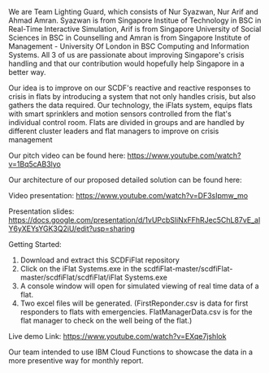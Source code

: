 We are Team Lighting Guard, which consists of Nur Syazwan, Nur Arif and Ahmad Amran. Syazwan is from Singapore Institue of Technology
in BSC in Real-Time Interactive Simulation, Arif is from Singapore University of Social Sciences in BSC in Counselling and Amran is from
Singapore Institute of Management - University Of London in BSC Computing and Information Systems. All 3 of us are passionate about 
improving Singapore's crisis handling and that our contribution would hopefully help Singapore in a better way.

Our idea is to improve on our SCDF's reactive and reactive responses to crisis in flats by introducing a system that 
not only handles crisis, but also gathers the data required. Our technology, the iFlats system, equips flats with smart sprinklers and
motion sensors controlled from the flat's individual control room. Flats are divided in groups and are handled by different cluster leaders and flat managers to improve on crisis management


Our pitch video can be found here:
https://www.youtube.com/watch?v=1Bq5cAB3lyo

Our architecture of our proposed detailed solution can be found here:

Video presentation: https://www.youtube.com/watch?v=DF3sIpmw_mo 

Presentation slides: https://docs.google.com/presentation/d/1vUPcbSliNxFFhRJec5ChL87vE_alY6yXEYsYGK3Q2iU/edit?usp=sharing

Getting Started:
1. Download and extract this SCDFiFlat repository
2. Click on the iFlat Systems.exe in the 
   scdfiFlat-master/scdfiFlat-master/scdfiFlat/scdfiFlat/iFlat Systems.exe
3. A console window will open for
   simulated viewing of real time
   data of a flat. 
4. Two excel files will be generated.
   (FirstReponder.csv is data for 
    first responders to flats with 
    emergencies. FlatManagerData.csv
    is for the flat manager to check
    on the well being of the flat.)

Live demo Link:
https://www.youtube.com/watch?v=EXqe7jshlok

Our team intended to use IBM Cloud Functions to showcase the data in a more
presentive way for monthly report.
